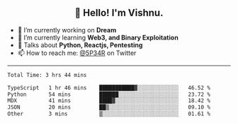 <h2 align="center">👋 Hello! I'm Vishnu.</h2>


- 🔭 I’m currently working on **Dream**
- 🌱 I’m currently learning **Web3, and Binary Exploitation**
- 💬 Talks about **Python, Reactjs, Pentesting**
- 📫 How to reach me: [@5P34R](https://twitter.com/Vishnu27302693) on Twitter

---
<!--START_SECTION:waka-->

```txt
Total Time: 3 hrs 44 mins

TypeScript   1 hr 46 mins    ███████████▓░░░░░░░░░░░░░   46.52 %
Python       54 mins         ██████░░░░░░░░░░░░░░░░░░░   23.72 %
MDX          41 mins         ████▓░░░░░░░░░░░░░░░░░░░░   18.42 %
JSON         20 mins         ██▒░░░░░░░░░░░░░░░░░░░░░░   09.10 %
Other        3 mins          ▒░░░░░░░░░░░░░░░░░░░░░░░░   01.61 %
```

<!--END_SECTION:waka-->
